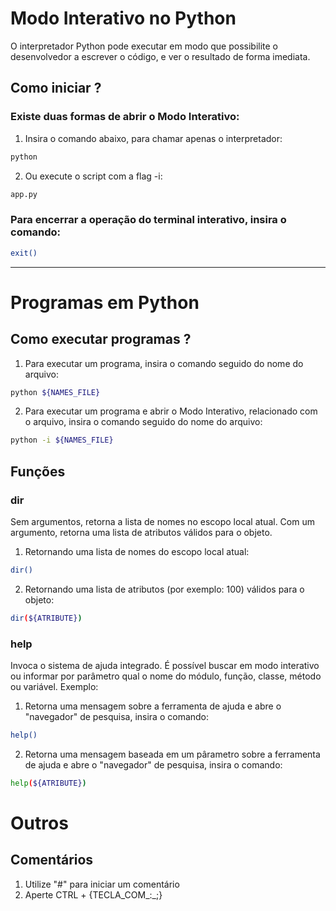 # Modo Interativo no Python

O interpretador Python pode executar em modo que possibilite o
desenvolvedor a escrever o código, e ver o resultado de forma imediata.

## Como iniciar ?

### Existe duas formas de abrir o Modo Interativo:

1. Insira o comando abaixo, para chamar apenas o interpretador: 
```bash
python
```

2. Ou execute o script com a flag -i: 
```bash
app.py
```

### Para encerrar a operação do terminal interativo, insira o comando:

```bash
exit()
```

---

# Programas em Python

## Como executar programas ?

1. Para executar um programa, insira o comando seguido do nome do arquivo:

```bash
python ${NAMES_FILE}
```

2. Para executar um programa e abrir o Modo Interativo, relacionado com o arquivo, insira o comando seguido do nome do arquivo:

```bash
python -i ${NAMES_FILE}
```

## Funções

### dir

Sem argumentos, retorna a lista de nomes no escopo local atual. Com um argumento, retorna uma lista de atributos válidos para o objeto.

1. Retornando uma lista de nomes do escopo local atual:

```bash
dir()
```

2. Retornando uma lista de atributos (por exemplo: 100) válidos para o objeto:

```bash
dir(${ATRIBUTE})
```

### help

Invoca o sistema de ajuda integrado. É possível buscar em modo interativo ou informar por parâmetro qual o nome do módulo, função, classe, método ou variável. Exemplo:

1. Retorna uma mensagem sobre a ferramenta de ajuda e abre o "navegador" de pesquisa, insira o comando:

```bash
help()
```

2. Retorna uma mensagem baseada em um pârametro sobre a ferramenta de ajuda e abre o "navegador" de pesquisa, insira o comando:

```bash
help(${ATRIBUTE})
```
# Outros 

## Comentários

1. Utilize "#" para iniciar um comentário
2. Aperte CTRL + {TECLA_COM_:_;}